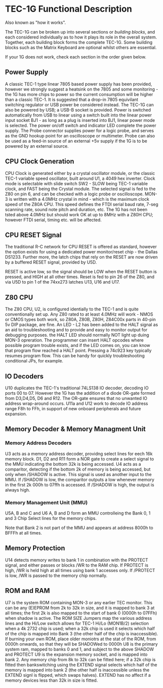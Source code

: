 # TEC-1G Functional Description

Also known as "how it works".

The TEC-1G can be broken up into several sections or *building blocks*, and each considered individually as to how it plays its role in the overall system. Together, each building block forms the complete TEC-1G. Some building blocks such as the Matrix Keyboard are optional whilst others are essential.

If your 1G does not work, check each section in the order given below.

## Power Supply

A classic TEC-1 type linear 7805 based power supply has been provided, however we strongly suggest a heatsink on the 7805 and some monitoring - the 1G has more chips to power so the current consumption will be higher than a classic TEC-1. It is suggested that a drop-in 7805 equivilant switching regulator or USB power be considered instead.
The TEC-1G can also be powered by USB; a USB-B socket is provided. Power is switched automatically from USB to linear using a switch built into the linear power input socket BJ1 - as long as a plug is inserted into BJ1, linear power mode is selected.
The power on/off switch and indicator LED complete the power supply.
The Probe connector supplies power for a logic probe, and serves as the GND hookup point for an oscilloscope or multimeter. Probe can also be used as a feed-in source of an external +5v supply if the 1G is to be powered by an external source.

## CPU Clock Generation

CPU Clock is generated either by a crystal oscillator module, or the classic TEC-1 variable speed oscillator, built around U1, a 4049 hex inverter.
Clock mode is selectable with slide switch SW2 - SLOW being TEC-1 variable clock, and FAST being the Crystal module. The selected signal is fed to the Z80 on pin 6, and can be checked with a logic probe or oscilloscope.
MON-3 is written with a 4.0MHz crystal in mind - which is the maximum clock speed of the Z80A CPU. This speed defines the FTDI serial baud rate, 7-seg scanning rate, sound note pitch and duration, etc. The 1G has not been tsted above 4.0MHz but should work OK at up to 8MHz with a Z80H CPU; however FTDI serial, timing etc. will be affected.

## CPU RESET Signal

The traditional R-C network for CPU RESET is offered as standard, however the option exists for using a dedicated power monitor/reset chip - the Dallas DS1233. Further more, the latch chips that rely on the RESET are now driven by a buffered RESET signal, provided by U5D.

RESET is active low, so the signal should be LOW when the RESET button is pressed, and HIGH at all other times. Reset is fed to pin 26 of the Z80, and via U5D to pin 1 of the 74xx273 latches U13, U16 and U17.

## Z80 CPU

The Z80 CPU, U2, is configured identially to the TEC-1 and is quite conventionally set up. Any Z80 rated to at least 4.0MHz will work - NMOS or CMOS types both work, so Z80A, Z80B, Z80H, Z84C00x parts in 40-pin 5v DIP package, are fine.
An LED - L2 has been added to the HALT signal as an aid to troubleshooting and to provide and easy to monitor output for debugging purposes. the HALT LED should normally NOT light up duing MON-3 opreration.
The programmer can insert HALT opcodes where possible program trouble exists, and if the LED comes on, you can know that program flow reached a HALT point. Pressing a 74c923 key typically resumes program flow. This can be handy for quickly troubleshooting conditional JPs, for example.

## IO Decoders

U10 duplicates the TEC-1's traditional 74LS138 IO decoder, decoding IO ports 00 to 07. However the 1G has the addition of a diode OR-gate formed from D3,D4,D5, D6 and R12. The OR-gate ensures that no unwanted IO address wrap-around occurs. 
U11a and U12 work to decode IO address range F8h to FFh, in support of new onboard peripherals and future expansion.

## Memory Decoder & Memory Managment Unit

### Memory Address Decoders

U3 acts as a memory address decoder, providng select lines for eech 16k memory block.
D1, D2 and R11 form a NOR gate to create a select signal to the MMU indicating the bottom 32k is being accessed.
U4 acts as a comparitor, detecting if the bottom 2k of memory is being accessed, but only when /SHADOW is active. This signal is used as another input to the MMU.
If /SHADOW is low, the comparitor outputs a low whenever memory in the first 2k 000h to 07ffh is accessed. If /SHADOW is high, the output is always high.

### Memory Management Unit (MMU)

U5A, B and C and U6 A, B and D form an MMU controlleing the Bank 0, 1 and 3 Chip Select lines for the memory chips.

Note that Bank 2 is not part of the MMU and appears at address 8000h to BFFFh at all times.

## Memory Protection

U14 detects memory writes to bank 1 in combination with the PROTECT signal, and either passes or blocks /WR to the RAM chip.
If PROTECT is high, /WR is held high at all times using bank 1 accesses only. If /PROTECT is low, /WR is passed to the memory chip normally.

## ROM and RAM

U7 is the system ROM containing MON-3 or any earlier TEC monitor. This can be any (E)EPROM from 2k to 32k in size, and it is mapped to bank 3 at all times; the first 2k is also mapped to the start of bank 0 (0000h to 07FFh) when shadow is active.
The ROM SIZE Jumpers map the various address lines and the Hi/Low switch allows for TEC-1 Hi/Lo (MON1B/2) selection when a 4k 2732 chip is used; when a 32k chip is used it selects which half of the chip is mapped into Bank 3 (the other half of the chip is inaccessible).
If burning your own ROM, place older moniotrs at the stat of the ROM, from 0000h onwards, so that they will be SHADOWed to 0000h
U8 is the primary system ram, mapped to banks 0 and 1, and subject to the above SHADOW and PROTECT 
U9 is the expansion memory socket, and is mapped into bank 2. Any memory chip from 8k to 32k can be fitted here; if a 32k chip is fitted then bankswitching using the EXTEND signal selects which half of the memory is mapped into bank 2 (the other half is inaccessible unless the EXTEND signl is flipped, which swaps halves). EXTEND has no affect if a memory devices less than 32k in size is fitted.

## 
